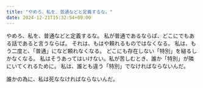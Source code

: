 ```yaml
---
title: "やめろ、私を、普通などと定義するな。"
date: 2024-12-21T15:32:54+09:00
---
```

やめろ、私を、普通などと定義するな。
私が普通であるならば、どこにでもある話であると言うならば。
それは、もはや頼れるものではなくなる。
私は、もう二度と、「普通」になど頼れなくなる。
どこにも存在しない「特別」を縋るしかなくなる。
私はそうあってはいけない。私が苦しむとき、誰か「特別」が隣にいてくれるために。
私は、誰とも違う「特別」でなければならないんだ。

誰かの為に、私は死ななければならないんだ。
